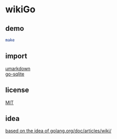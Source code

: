 # wikiGo

## demo

```sh
make
```

## import

[µmarkdown](https://github.com/SimonWaldherr/micromarkdownGo)  
[go-sqlite](https://github.com/mxk/go-sqlite/sqlite3)

## license

[MIT](https://raw.githubusercontent.com/SimonWaldherr/wikiGo/master/LICENSE)

## idea

[based on the idea of golang.org/doc/articles/wiki/](http://golang.org/doc/articles/wiki/)
